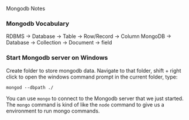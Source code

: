 Mongodb Notes

### Mongodb Vocabulary
RDBMS -> Database -> Table -> Row/Record -> Column 
MongoDB -> Database -> Collection -> Document -> field

### Start Mongodb server on Windows
Create folder to store mongodb data. Navigate to that folder, shift + right click to open the windows command prompt in the current folder, type:

```
mongod --dbpath ./
```

You can use `mongo` to connect to the Mongodb server that we just started. The `mongo` command is kind of like the `node` command to give us a environment to run mongo commands.